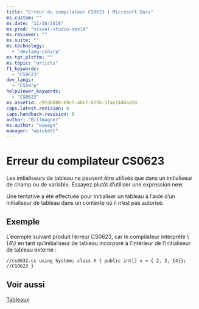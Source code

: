```yaml
---
title: "Erreur du compilateur CS0623 | Microsoft Docs"
ms.custom: ""
ms.date: "11/16/2016"
ms.prod: "visual-studio-dev14"
ms.reviewer: ""
ms.suite: ""
ms.technology: 
  - "devlang-csharp"
ms.tgt_pltfrm: ""
ms.topic: "article"
f1_keywords: 
  - "CS0623"
dev_langs: 
  - "CSharp"
helpviewer_keywords: 
  - "CS0623"
ms.assetid: c9fd6888-b9c5-48bf-b25b-2fae1446ad24
caps.latest.revision: 8
caps.handback.revision: 8
author: "BillWagner"
ms.author: "wiwagn"
manager: "wpickett"
---
```

# Erreur du compilateur CS0623
Les initialiseurs de tableau ne peuvent être utilisés que dans un initialiseur de champ ou de variable. Essayez plutôt d’utiliser une expression new.  
  
 Une tentative a été effectuée pour initialiser un tableau à l’aide d’un initialiseur de tableau dans un contexte où il n’est pas autorisé.  
  
## Exemple  
 L’exemple suivant produit l’erreur CS0623, car le compilateur interprète \\{4\\} en tant qu’initialiseur de tableau incorporé à l’intérieur de l’initialiseur de tableau externe :  
  
```  
//cs0632.cs using System; class X { public int[] x = { 2, 3, {4}}; //CS0623 }  
```  
  
## Voir aussi  
 [Tableaux](/dotnet/csharp/programming-guide/arrays/index)